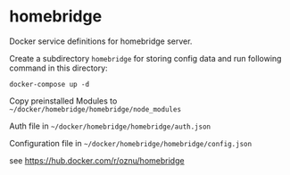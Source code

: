 # homebridge

Docker service definitions for homebridge server.

Create a subdirectory `homebridge` for storing config data and run following command in this directory: 

```
docker-compose up -d
```

Copy preinstalled Modules to `~/docker/homebridge/homebridge/node_modules`

Auth file in `~/docker/homebridge/homebridge/auth.json`

Configuration file in `~/docker/homebridge/homebridge/config.json`

see https://hub.docker.com/r/oznu/homebridge
